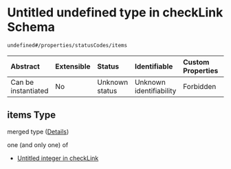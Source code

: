 # Untitled undefined type in checkLink Schema

```txt
undefined#/properties/statusCodes/items
```



| Abstract            | Extensible | Status         | Identifiable            | Custom Properties | Additional Properties | Access Restrictions | Defined In                                                                     |
| :------------------ | :--------- | :------------- | :---------------------- | :---------------- | :-------------------- | :------------------ | :----------------------------------------------------------------------------- |
| Can be instantiated | No         | Unknown status | Unknown identifiability | Forbidden         | Allowed               | none                | [checkLink\_v2.schema.json\*](checkLink_v2.schema.json "open original schema") |

## items Type

merged type ([Details](checklink_v2-properties-statuscodes-items.md))

one (and only one) of

*   [Untitled integer in checkLink](checklink_v2-properties-statuscodes-items-oneof-0.md "check type definition")

